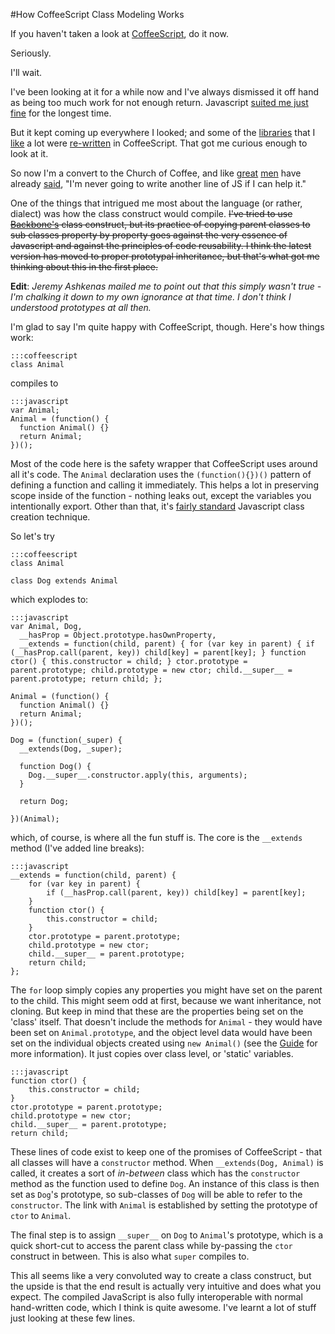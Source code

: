 <!--
~~~
title: "How CoffeeScript Class Modeling Works"
slug: /coffeescript/class-model
date: 2012-02-23
publish: yes
tags: [javascript, coffeescript, oop]
~~~
-->

#How CoffeeScript Class Modeling Works

If you haven't taken a look at [CoffeeScript](http://coffeescript.org/), do it now. 

Seriously. 

I'll wait. 

I've been looking at it for a while now and I've always dismissed it off hand as being too much work for not enough return. Javascript [suited me just fine][guide] for the longest time. 

But it kept coming up everywhere I looked; and some of the [libraries](http://documentcloud.github.com/underscore/docs/underscore.html) that I [like](http://spinejs.com/) a lot were [re-written](http://jashkenas.github.com/coffee-script/documentation/docs/underscore.html) in CoffeeScript. That got me curious enough to look at it. 

So now I'm a convert to the Church of Coffee, and like [great](http://brendaneich.com/2011/01/harmony-of-my-dreams/) [men](http://alexmaccaw.com/) have already [said](https://github.com/maccman/spine/issues/91#issuecomment-1783011), "I'm never going to write another line of JS if I can help it."

One of the things that intrigued me most about the language (or rather, dialect) was how the class construct would compile. <del>I've tried to use [Backbone's](http://documentcloud.github.com/backbone/) class construct, but its practice of copying parent classes to sub classes property by property goes against the very essence of Javascript and against the principles of code reusability. I think the latest version has moved to proper prototypal inheritance, but that's what got me thinking about this in the first place.</del>

**Edit**: *Jeremy Ashkenas mailed me to point out that this simply wasn't true - I'm chalking it down to my own ignorance at that time. I don't think I understood prototypes at all then.*

I'm glad to say I'm quite happy with CoffeeScript, though. Here's how things work:

    :::coffeescript
    class Animal

compiles to 

    :::javascript
    var Animal;    
    Animal = (function() {    
      function Animal() {}    
      return Animal;    
    })();

Most of the code here is the safety wrapper that CoffeeScript uses around all it's code. The `Animal` declaration uses the `(function(){})()` pattern of defining a function and calling it immediately. This helps a lot in preserving scope inside of the function -  nothing leaks out, except the variables you intentionally export. Other than that, it's [fairly standard][guide] Javascript class creation technique. 

So let's try

    :::coffeescript
    class Animal
    
    class Dog extends Animal

which explodes to:

    :::javascript
    var Animal, Dog,
      __hasProp = Object.prototype.hasOwnProperty,
      __extends = function(child, parent) { for (var key in parent) { if (__hasProp.call(parent, key)) child[key] = parent[key]; } function ctor() { this.constructor = child; } ctor.prototype = parent.prototype; child.prototype = new ctor; child.__super__ = parent.prototype; return child; };
    
    Animal = (function() {    
      function Animal() {}    
      return Animal;    
    })();
    
    Dog = (function(_super) {    
      __extends(Dog, _super);    

      function Dog() {
        Dog.__super__.constructor.apply(this, arguments);
      }
    
      return Dog;
    
    })(Animal);

which, of course, is where all the fun stuff is. The core is the `__extends` method (I've added line breaks):

    :::javascript
    __extends = function(child, parent) { 
        for (var key in parent) { 
            if (__hasProp.call(parent, key)) child[key] = parent[key]; 
        } 
        function ctor() { 
            this.constructor = child; 
        } 
        ctor.prototype = parent.prototype; 
        child.prototype = new ctor; 
        child.__super__ = parent.prototype; 
        return child; 
    };

The `for` loop simply copies any properties you might have set on the parent to the child. This might seem odd at first, because we want inheritance, not cloning. But keep in mind that these are the properties being set on the 'class' itself. That doesn't include the methods for `Animal` - they would have been set on `Animal.prototype`, and the object level data would have been set on the individual objects created using `new Animal()` (see the [Guide][guide] for more information). It just copies over class level, or 'static' variables. 

    :::javascript
    function ctor() { 
        this.constructor = child; 
    } 
    ctor.prototype = parent.prototype; 
    child.prototype = new ctor; 
    child.__super__ = parent.prototype; 
    return child; 

These lines of code exist to keep one of the promises of CoffeeScript - that all classes will have a `constructor` method. When `__extends(Dog, Animal)` is called, it creates a sort of *in-between* class which has the `constructor` method as the function used to define `Dog`. An instance of this class is then set as `Dog`'s prototype, so sub-classes of `Dog` will be able to refer to the `constructor`. The link with `Animal` is established by setting the prototype of `ctor` to `Animal`. 

The final step is to assign `__super__` on `Dog` to `Animal`'s prototype, which is a quick short-cut to access the parent class while by-passing the `ctor` construct in between. This is also what `super` compiles to. 

This all seems like a very convoluted way to create a class construct, but the upside is that the end result is actually very intuitive and does what you expect. The compiled JavaScript is also fully interoperable with normal hand-written code, which I think is quite awesome. I've learnt a lot of stuff just looking at these few lines. 




[guide]: http://hangar.runway7.net/javascript-guide-to-objects-functions-scope-prototpyes-closures